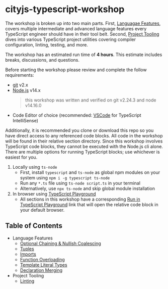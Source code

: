 # cityjs-typescript-workshop

The workshop is broken up into two main parts. First, [Languagae Features](#language-features), covers multiple intermediate and advanced language features every TypeScript engineer should have in their tool belt. Second, [Project Tooling](#project-tooling) dives into various TypeScript project utilities covering compiler configuration, linting, testing, and more.

The workshop has an estimated run time of **4 hours**. This estimate includes breaks, discussions, and questions.

Before starting the workshop please review and complete the follow requirements:

- [git](https://git-scm.com/) v2.x
- [Node.js](https://nodejs.org/) v14.x
	> this workshop was written and verified on git v2.24.3 and node v14.16.0
- Code Editor of choice (recommended: [VSCode](https://code.visualstudio.com/) for TypeScript IntelliSense)

Additionally, it is recommended you clone or download this repo so you have direct access to any referenced code blocks. All code in the workshop will be found in their relative section directory. Since this workshop involves TypeScript code blocks, they cannot be executed with the Node.js cli alone. There are multiple options for running TypeScript blocks; use whichever is easiest for you.

1. Locally using `ts-node`
	- First, install `typescript` and `ts-node` as global npm modules on your system using `npm i -g typescript ts-node`
	- Run any `*.ts` file using `ts-node script.ts` in your terminal
	- Alternatively, use `npx ts-node` and skip global module installation
2. In browser using [TypeScript Playground](https://www.typescriptlang.org/play)
	- All sections in this workshop have a corresponding [Run in TypeScript Playground](https://www.typescriptlang.org/play?#code/PTAECUFMBcFcCcB2oBGBDAxga1NA9rgBaSgDue8WAzoXgA5kCW0hRjVoANo4lgFyhC0aHSp8QAc2aFYKAHQY8AW2ABRFmkQBaAILx4ecngAmwDMwCeAKypboFupCoZ4jOtC3lKNegChfiohUeJyQcpx4EgAUAOQAEpCcEQA0oADqFJzGAIQxAJRAA) link that will open the relative code block in your default browser.

## Table of Contents

- Language Features
	- [Optional Chaining & Nullish Coalescing](./1-language-features/a-optional-chaining-nullish-coalescing)
	- [Tuples](./1-language-features/tuples)
	- [Imports](./1-language-features/imports)
	- [Function Overloading](./1-language-features/function-overloading)
	- [Template Literal Types](./1-language-features/template-literal-types)
	- [Declaration Merging](./1-language-features/declaration-merging)
- Project Tooling
	- [Linting](./2-project-tooling/b-linting)
